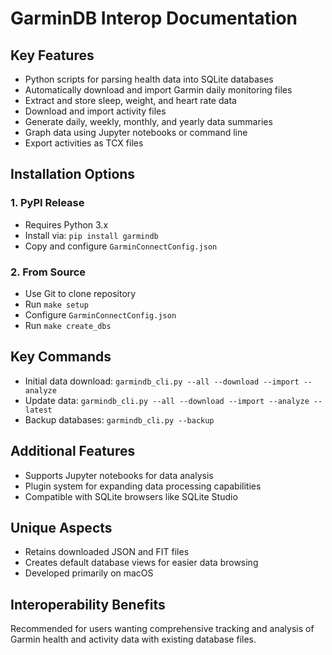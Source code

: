 # GarminDB Interop Documentation

## Key Features
- Python scripts for parsing health data into SQLite databases
- Automatically download and import Garmin daily monitoring files
- Extract and store sleep, weight, and heart rate data
- Download and import activity files
- Generate daily, weekly, monthly, and yearly data summaries
- Graph data using Jupyter notebooks or command line
- Export activities as TCX files

## Installation Options

### 1. PyPI Release
- Requires Python 3.x
- Install via: `pip install garmindb`
- Copy and configure `GarminConnectConfig.json`

### 2. From Source
- Use Git to clone repository
- Run `make setup`
- Configure `GarminConnectConfig.json`
- Run `make create_dbs`

## Key Commands
- Initial data download: `garmindb_cli.py --all --download --import --analyze`
- Update data: `garmindb_cli.py --all --download --import --analyze --latest`
- Backup databases: `garmindb_cli.py --backup`

## Additional Features
- Supports Jupyter notebooks for data analysis
- Plugin system for expanding data processing capabilities
- Compatible with SQLite browsers like SQLite Studio

## Unique Aspects
- Retains downloaded JSON and FIT files
- Creates default database views for easier data browsing
- Developed primarily on macOS

## Interoperability Benefits
Recommended for users wanting comprehensive tracking and analysis of Garmin health and activity data with existing database files.